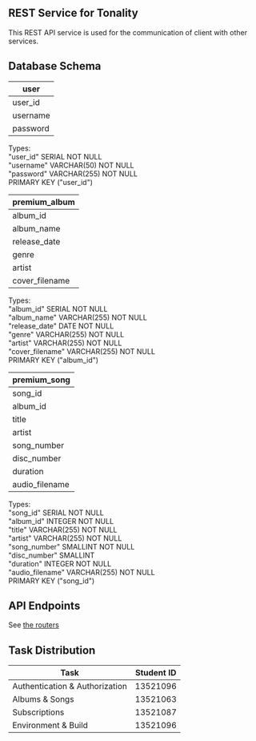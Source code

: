 ## REST Service for Tonality
This REST API service is used for the communication of client with other services.

## Database Schema
| user     |
|----------|
| user_id  |
| username |
| password |

Types:\
"user_id" SERIAL NOT NULL\
"username" VARCHAR(50) NOT NULL\
"password" VARCHAR(255) NOT NULL\
PRIMARY KEY ("user_id")

| premium_album  |
|----------------|
| album_id       |
| album_name     |
| release_date   |
| genre          |
| artist         |
| cover_filename |

Types:\
"album_id" SERIAL NOT NULL\
"album_name" VARCHAR(255) NOT NULL\
"release_date" DATE NOT NULL\
"genre" VARCHAR(255) NOT NULL\
"artist" VARCHAR(255) NOT NULL\
"cover_filename" VARCHAR(255) NOT NULL\
PRIMARY KEY ("album_id")

| premium_song    |
|-----------------|
| song_id         |
| album_id        |
| title           |
| artist          |
| song_number     |
| disc_number     |
| duration        |
| audio_filename  |

Types:\
"song_id" SERIAL NOT NULL\
"album_id" INTEGER NOT NULL\
"title" VARCHAR(255) NOT NULL\
"artist" VARCHAR(255) NOT NULL\
"song_number" SMALLINT NOT NULL\
"disc_number" SMALLINT\
"duration" INTEGER NOT NULL\
"audio_filename" VARCHAR(255) NOT NULL\
PRIMARY KEY ("song_id")

## API Endpoints
See [the routers](./src/routers)

## Task Distribution
| Task                           | Student ID |
|--------------------------------|------------|
| Authentication & Authorization | 13521096   |
| Albums & Songs                 | 13521063   |
| Subscriptions                  | 13521087   |
| Environment & Build            | 13521096   |